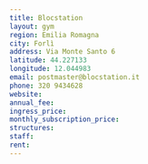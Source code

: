 ```yaml
---
title: Blocstation
layout: gym
region: Emilia Romagna
city: Forlì
address: Via Monte Santo 6
latitude: 44.227133
longitude: 12.044983
email: postmaster@blocstation.it
phone: 320 9434628
website: 
annual_fee: 
ingress_price: 
monthly_subscription_price: 
structures: 
staff: 
rent: 
---
```


